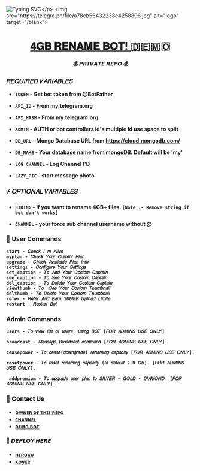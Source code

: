 ![Typing SVG](https://readme-typing-svg.herokuapp.com/?lines=𝗪𝗘𝗟𝗖𝗢𝗠+𝗧𝗢+𝟒𝐆𝐁+𝐑𝐄𝐍𝐀𝐌𝐄+𝐁𝐎𝐓!;𝗖𝗥𝗘𝗔𝗧𝗘𝗗+𝗕𝗬+𝗧𝗘𝗔𝗠+ThiruXD!;𝗔+𝗦𝗜𝗠𝗣𝗟𝗘+𝟒𝐆𝐁+𝐑𝐄𝐍𝐀𝐌𝐄+𝐁𝐎𝐓!)</p>
<img src="https://telegra.ph/file/a78cb56432238c4258806.jpg" alt="logo" target="/blank">

<h1 align="center">
 <b><a href="https://telegram.me/RenameOne_Bot" target="/blank"> 𝟒𝐆𝐁 𝐑𝐄𝐍𝐀𝐌𝐄 𝐁𝐎𝐓! </a>   🇩 🇪 🇲 🇴  </>
</h1>

<p align="center">💰  𝙋𝙍𝙄𝙑𝘼𝙏𝙀 𝙍𝙀𝙋𝙊  💰</p>


###  **𝑅𝐸𝑄𝑈𝐼𝑅𝐸𝐷 𝑉𝐴𝑅𝐼𝐴𝐵𝐿𝐸𝑆** 

* `TOKEN`  - Get bot token from @BotFather

* `API_ID` - From my.telegram.org 

* `API_HASH` - From my.telegram.org 

* `ADMIN` - AUTH or bot controllers id's multiple id use space to split 

* `DB_URL`  - Mongo Database URL from https://cloud.mongodb.com/

* `DB_NAME`  - Your database name from mongoDB. Default will be 'my'

* `LOG_CHANNEL` - Log Channel I'D 

* `LAZY_PIC` - start message photo

 
### **⚡️ 𝑂𝑃𝑇𝐼𝑂𝑁𝐴𝐿 𝑉𝐴𝑅𝐼𝐴𝐵𝐿𝐸𝑆**
 
* `STRING` - If you want to rename 4GB+ files. `[Note :- Remove string if bot don't works]`

 * `CHANNEL` - your force sub channel username without @ 



### 🚦 User Commands
 ```
start - 𝐶ℎ𝑒𝑐𝑘 𝐼'𝑚 𝐴𝑙𝑖𝑣𝑒
myplan - 𝐶ℎ𝑒𝑐𝑘 𝑌𝑜𝑢𝑟 𝐶𝑢𝑟𝑟𝑒𝑛𝑡 𝑃𝑙𝑎𝑛
upgrade - 𝐶ℎ𝑒𝑐𝑘 𝐴𝑣𝑎𝑖𝑙𝑎𝑏𝑙𝑒 𝑃𝑙𝑎𝑛 𝐼𝑛𝑓𝑜
settings - 𝐶𝑜𝑛𝑓𝑖𝑔𝑢𝑟𝑒 𝑌𝑜𝑢𝑟 𝑆𝑒𝑡𝑡𝑖𝑛𝑔𝑠
set_caption - 𝑇𝑜 𝐴𝑑𝑑 𝑌𝑜𝑢𝑟 𝐶𝑜𝑠𝑡𝑜𝑚 𝐶𝑎𝑝𝑡𝑎𝑖𝑛
see_caption - 𝑇𝑜 𝑆𝑒𝑒 𝑌𝑜𝑢𝑟 𝐶𝑜𝑠𝑡𝑜𝑚 𝐶𝑎𝑝𝑡𝑎𝑖𝑛
del_caption - 𝑇𝑜 𝐷𝑒𝑙𝑒𝑡𝑒 𝑌𝑜𝑢𝑟 𝐶𝑜𝑠𝑡𝑜𝑚 𝐶𝑎𝑝𝑡𝑎𝑖𝑛
viewthumb - 𝑇𝑜  𝑆𝑒𝑒 𝑌𝑜𝑢𝑟 𝐶𝑜𝑠𝑡𝑜𝑚 𝑇ℎ𝑢𝑚𝑏𝑛𝑎𝑖𝑙
delthumb - 𝑇𝑜 𝐷𝑒𝑙𝑒𝑡𝑒 𝑌𝑜𝑢𝑟 𝐶𝑜𝑠𝑡𝑜𝑚 𝑇ℎ𝑢𝑚𝑏𝑛𝑎𝑖𝑙
refer - 𝑅𝑒𝑓𝑒𝑟 𝐴𝑛𝑑 𝐸𝑎𝑟𝑛 100𝑀𝐵 𝑈𝑝𝑙𝑜𝑎𝑑 𝐿𝑖𝑚𝑖𝑡𝑒
restart - 𝑅𝑒𝑠𝑡𝑎𝑟𝑡 𝐵𝑜𝑡
 ```

### Admin Commands
```
users - 𝑇𝑜 𝑣𝑖𝑒𝑤 𝑙𝑖𝑠𝑡 𝑜𝑓 𝑢𝑠𝑒𝑟𝑠, 𝑢𝑠𝑖𝑛𝑔 𝐵𝑂𝑇 [𝐹𝑂𝑅 𝐴𝐷𝑀𝐼𝑁𝑆 𝑈𝑆𝐸 𝑂𝑁𝐿𝑌]
 
broadcast - 𝑀𝑒𝑠𝑠𝑎𝑔𝑒 𝐵𝑟𝑜𝑎𝑑𝑐𝑎𝑠𝑡 𝑐𝑜𝑚𝑚𝑎𝑛𝑑 [𝐹𝑂𝑅 𝐴𝐷𝑀𝐼𝑁𝑆 𝑈𝑆𝐸 𝑂𝑁𝐿𝑌].
 
ceasepower - 𝑇𝑜 𝑐𝑒𝑎𝑠𝑒(𝑑𝑜𝑤𝑛𝑔𝑟𝑎𝑑𝑒) 𝑟𝑒𝑛𝑎𝑚𝑖𝑛𝑔 𝑐𝑎𝑝𝑎𝑐𝑖𝑡𝑦 [𝐹𝑂𝑅 𝐴𝐷𝑀𝐼𝑁𝑆 𝑈𝑆𝐸 𝑂𝑁𝐿𝑌].
 
resetpower - 𝑇𝑜 𝑟𝑒𝑠𝑒𝑡 𝑟𝑒𝑛𝑎𝑚𝑖𝑛𝑔 𝑐𝑎𝑝𝑎𝑐𝑖𝑡𝑦 (𝑡𝑜 𝑑𝑒𝑓𝑎𝑢𝑙𝑡 2.0 𝐺𝐵)  [𝐹𝑂𝑅 𝐴𝐷𝑀𝐼𝑁𝑆 𝑈𝑆𝐸 𝑂𝑁𝐿𝑌].

 addpremium - 𝑇𝑜 𝑢𝑝𝑔𝑟𝑎𝑑𝑒 𝑢𝑠𝑒𝑟 𝑝𝑙𝑎𝑛 𝑡𝑜 𝑆𝐼𝐿𝑉𝐸𝑅 - 𝐺𝑂𝐿𝐷 - 𝐷𝐼𝐴𝑀𝑂𝑁𝐷  [𝐹𝑂𝑅 𝐴𝐷𝑀𝐼𝑁𝑆 𝑈𝑆𝐸 𝑂𝑁𝐿𝑌].
```

### 🔗 𝐂𝐨𝐧𝐭𝐚𝐜𝐭 𝐔𝐬
- [ ᴏᴡɴᴇʀ ᴏꜰ ᴛʜɪꜱ ʀᴇᴩᴏ](https://telegram.me/HMF_Owner_1)
- [ᴄʜᴀɴɴᴇʟ](https://telegram.me/ATL_Univers)
- [ᴅᴇᴍᴏ ʙᴏᴛ](https://telegram.me/RenameTwo_Bot)



#### 🔗 𝘿𝙀𝙋𝙇𝙊𝙔 𝙃𝙀𝙍𝙀
- [ʜᴇʀᴏᴋᴜ](https://heroku.com/deploy?template=https://github.com/Cpmodzyt/ATL-Rename-Bot)
- [ᴋᴏyᴇʙ](https://app.koyeb.com/deploy?type=git&repository=github.com/ThiruXD/ATL-Rename-Bot&branch=main&name=pvtrename)
